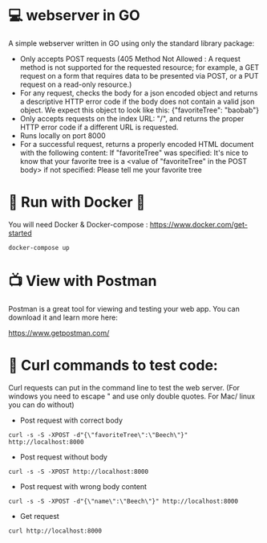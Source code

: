 # :computer: webserver in GO
A simple webserver written in GO using only the standard library package:

- Only accepts POST requests
(405 Method Not Allowed : A request method is not supported for the requested resource; for example, a GET request on a form that requires data to be presented via POST, or a PUT request on a read-only resource.)
- For any request, checks the body for a json encoded object and returns a descriptive HTTP error code if the body does not contain a valid json object.
	We expect this object to look like this: {"favoriteTree": "baobab"}
- Only accepts requests on the index URL: "/", and returns the proper HTTP error code if a different URL is requested.
- Runs locally on port 8000
- For a successful request, returns a properly encoded HTML document with the following content:
	If "favoriteTree" was specified:
		It's nice to know that your favorite tree is a <value of "favoriteTree" in the POST body>
	if not specified:
		Please tell me your favorite tree
		
# :whale: Run with Docker  :whale:

You will need Docker & Docker-compose : https://www.docker.com/get-started

```
docker-compose up
```

# :tv: View with Postman

Postman is a great tool for viewing and testing your web app. You can download it and learn more here:

https://www.getpostman.com/
 
#  :memo: Curl commands to test code:

Curl requests can put in the command line to test the web server.
(For windows you need to escape " and use only double quotes. For Mac/ linux you can do without)

- Post request with correct body
```
curl -s -S -XPOST -d"{\"favoriteTree\":\"Beech\"}" http://localhost:8000
```

- Post request without body
```
curl -s -S -XPOST http://localhost:8000
```

- Post request with wrong body content
```
curl -s -S -XPOST -d"{\"name\":\"Beech\"}" http://localhost:8000
```

- Get request
```
curl http://localhost:8000
```
